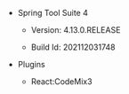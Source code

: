 - Spring Tool Suite 4 

  - Version: 4.13.0.RELEASE

  - Build Id: 202112031748



- Plugins
  - React:CodeMix3